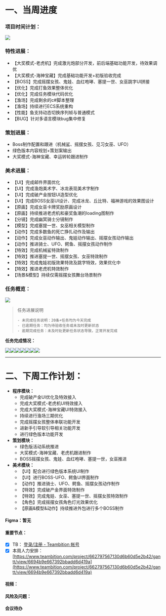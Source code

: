 # 一、当周进度
### 项目时间计划：
![](https://cdn.nlark.com/yuque/0/2025/png/12926950/1737105465166-3bc2c0ea-9dfb-4002-b78d-a1d2e7e52715.png)

### 特性进展：
+ 【大奖模式-老虎机】完成激光炮部分开发，前后端基础功能开发，待效果调优
+ 【大奖模式-海神宝藏】完成基础功能开发+初版验收完成
+ 【BOSS】完成摇摆女孩、鬼娃、血红咆哮、塞提一世、女巫跳字UI拼接
+ 【优化】完成打鱼效果整体优化
+ 【优化】完成任务模块代码优化
+ 【渔场】完成剩余的c#脚本整理
+ 【渔场】持续进行ECS系统重构
+ 【性能】鱼支持动态切换序列帧与普通模式
+ 【BUG】针对多语言模块bug集中修复

### 策划进展：
+ Boss制作配置和跟进（机械鲨、摇摆女孩、见习女巫、UFO）
+ 绿色版本内容规划+策划案输出
+ 大奖模式-海神宝藏、幸运转轮跟进制作  

### 美术进展：
+ 【UI】完成邮件界面优化
+ 【UI】完成渔炮美术字、冰龙表现美术字制作
+ 【UI】完成破产金按钮UI造型优化
+ 【UI】完成BOSS女巫UI设计、完成冰龙、丘比特、福神游戏的效果图设计
+ 【原画】完成女巫卡牌奖励原画设计
+ 【原画】持续推进老虎机和豪奖鱼潮的loading图制作
+ 【分镜】完成幽冥骑士分镜制作
+ 【模型】完成塞提一世、女巫相关模型制作
+ 【动作】完成多数鱼的死亡挣扎动作及输出
+ 【动作】完成女巫动作输出、鬼娃动作输出、摇摆女孩动作输出
+ 【动作】推进骑士、UFO、鳄鱼、摇摆女孩动作制作
+ 【特效】完成机械鲨特效制作
+ 【特效】推进塞提一世、摇摆女孩、女巫特效制作
+ 【特效】完成鬼娃初版效果特效及跳字特效，效果优化中
+ 【特效】推进老虎机特效制作
+ 【场景&模型】持续仅需摇摆女孩舞台场景制作

### 任务概览：
![](https://cdn.nlark.com/yuque/0/2025/png/12926950/1737099963277-ce0a0433-6915-40b1-88f6-a8941c09bd1b.png)

> 任务进展说明
>
>     - 未完成任务说明：20条+任务均为今天完成
>     - 已逾期任务：均为待验收任务或未及时更新状态
>     - 逾期完成任务：未及时处更新任务状态导致，正常开发完成
>

**任务完成情况：**

![](https://cdn.nlark.com/yuque/0/2025/png/12926950/1737099911411-2e4be7fc-121d-4230-b468-ca12f07c53ab.png)![](https://cdn.nlark.com/yuque/0/2025/png/12926950/1737099911106-f9c487f3-88aa-4fe7-92e9-fd623cf317ab.png)![](https://cdn.nlark.com/yuque/0/2025/png/12926950/1737099912085-f375cc6c-53a4-4256-a853-c99a7a0da041.png)![](https://cdn.nlark.com/yuque/0/2025/png/12926950/1737099910521-2ab1de65-f385-40b2-b234-b75dea5639db.png)![](https://cdn.nlark.com/yuque/0/2025/png/12926950/1737099911596-9a98caf9-a92a-4b38-8383-29451c49e1b4.png)![](https://cdn.nlark.com/yuque/0/2025/png/12926950/1737099913508-78558fab-a011-465e-a2d5-045a98830cbc.png)![](https://cdn.nlark.com/yuque/0/2025/png/12926950/1737099911911-79e9ffd9-eb13-4c62-b361-5b1d16a3c1b7.png)

---

# 二、下周工作计划：
+ **程序模块：**
    - 完成破产金UI优化及特效接入
    - 完成大奖模式-老虎机UI特效接入
    - 完成大奖模式-海神宝藏UI特效接入
    - 持续进行渔场三期优化
    - 完成摇摆女孩整体串联功能开发
    - 进新手引导软引导相关功能开发
    - 进行绿色版本功能开发
+ **策划模块：**
    - 绿色版活动系统推进
    - 大奖模式-海神宝藏、老虎机跟进制作
    - BOSS摇摆女孩、鬼娃、血红咆哮、塞提一世，女巫推进
+ **美术模块：**
    - 【UI】配合进行绿色版本系统UI制作
    - 【UI】进行BOSS-UFO、鳄鱼UI界面制作
    - 【动作】推进骑士、UFO、鳄鱼、摇摆女孩动作制作
    - 【特效】完成破产金界面特效制作
    - 【特效】完成鬼娃、女巫、塞提一世、摇摆女孩特效制作
    - 【角色】完成摇摆女孩角色灯光效果优化
    - 【原画&模型&动作】持续推进外包进行多个BOSS制作

#### Figma：暂无
#### 重要节点：
- [x] TB：  [登录/注册 - Teambition 帐号](https://www.teambition.com/plugin/calendar)
- [x] 本周人力安排：  [https://www.teambition.com/project/662797567130d6b60d5e2b42/gantt/view/6694b9e667392bbadd6d419a](https://www.teambition.com/project/662797567130d6b60d5e2b42/gantt/view/6694b9e667392bbadd6d419a)

#### 视频：


#### 风险及问题：
#### 会议待办


